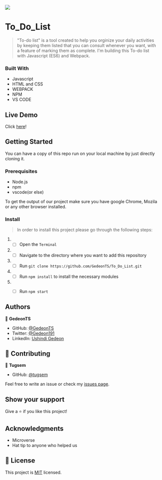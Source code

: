 ![](https://img.shields.io/badge/Microverse-blueviolet)
# To_Do_List


> "To-do list" is a tool created to help you orginize your daily activities by keeping them listed that you can consult whenever you want, with a feature of marking them as complete. I'm building this To-do list with Javascript (ES6) and Webpack.

### Built With

- Javascript
- HTML and CSS
- WEBPACK
- NPM
- VS CODE

## Live Demo

Click [here](https://gedeonts.github.io/To_Do_List/)!

## Getting Started

You can have a copy of this repo run on your local machine by just directly cloning it.

### Prerequisites

- Node.js
- npm
- vscode(or else)

To get the output of our project make sure you have google Chrome, Mozila or any other browser installed.

### Install 

> In order to install this project please go through the following steps:

1. - [ ] Open the `Terminal`
2. - [ ] Navigate to the directory where you want to add this repository
3. - [ ] Run `git clone https://github.com/GedeonTS/To_Do_List.git`
4. - [ ] Run `npm install` to install the necessary modules
5. - [ ] Run `npm start`


## Authors

👤 **GedeonTS**

- GitHub: [@GedeonTS](https://github.com/GedeonTS)
- Twitter: [@Gedeon191](https://twitter.com/Gedeon191)
- LinkedIn: [Ushindi Gedeon](https://linkedin.com/in/ushindi-gedeon-73032a228)

## 🤝 Contributing

👤 **Tugsem**

- GitHub: [@tugsem](https://github.com/tugsem)


Feel free to write an issue or check my [issues page](../../issues/).



## Show your support

Give a ⭐️ if you like this project!

## Acknowledgments
- Microverse
- Hat tip to anyone who helped us

## 📝 License

This project is [MIT](./MIT.md) licensed.
